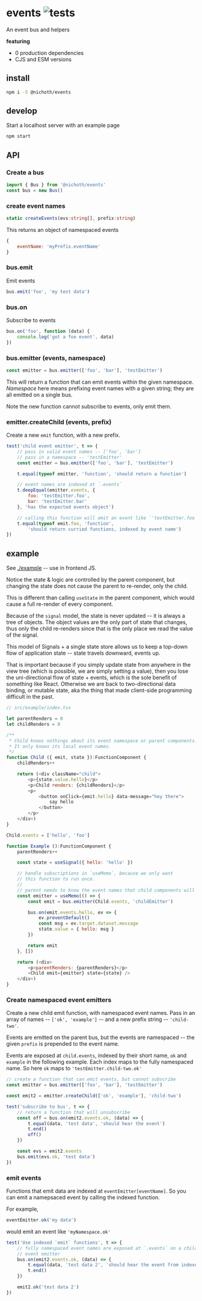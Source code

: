# events ![tests](https://github.com/nichoth/events/actions/workflows/nodejs.yml/badge.svg)
An event bus and helpers

__featuring__
* 0 production dependencies
* CJS and ESM versions

## install
```bash
npm i -S @nichoth/events
```

## develop
Start a localhost server with an example page

```bash
npm start
```

## API

### Create a bus
```js
import { Bus } from '@nichoth/events'
const bus = new Bus()
```

### create event names
```ts
static createEvents(evs:string[], prefix:string)
```

This returns an object of namespaced events
```js
{
    eventName: 'myPrefix.eventName'
}
```

### bus.emit
Emit events

```js
bus.emit('foo', 'my test data')
```

### bus.on
Subscribe to events

```js
bus.on('foo', function (data) {
    console.log('got a foo event', data)
})
```

### bus.emitter (events, namespace)
```js
const emitter = bus.emitter(['foo', 'bar'], 'testEmitter')
```

This will return a function that can emit events within the given namespace.
*Namespace* here means prefixing event names with a given string; they are all
emitted on a single bus.

Note the new function cannot subscribe to events, only emit them.

### emitter.createChild (events, prefix)
Create a new `emit` function, with a new prefix.

```js
test('child event emitter', t => {
    // pass in valid event names -- ['foo', 'bar']
    // pass in a namespace -- 'testEmitter'
    const emitter = bus.emitter(['foo', 'bar'], 'testEmitter')

    t.equal(typeof emitter, 'function', 'should return a function')

    // event names are indexed at `.events`
    t.deepEqual(emitter.events, {
        foo: 'testEmitter.foo',
        bar: 'testEmitter.bar'
    }, 'has the expected events object')

    // calling this function will emit an event like `'testEmitter.foo'`
    t.equal(typeof emit.foo, 'function',
        'should return curried functions, indexed by event name')
})
```

## example
See [./example](./example/index.tsx) -- use in frontend JS.

Notice the state & logic are controlled by the parent component, but
changing the state does not cause the parent to re-render, only
the child.

This is different than calling `useState` in the parent
component, which would cause a full re-render of every component.

Because of the `signal` model, the state is never updated -- it is
always a tree of objects. The object values are the only part of
state that changes, thus only the child re-renders since that is
the only place we read the value of the signal.

This model of Signals + a single state store allows us to keep a top-down
flow of application state -- state travels downward, events up.

That is important because if you simply update state from anywhere in the view
tree (which is possible, we are simply setting a value), then you lose the
uni-directional flow of state + events, which is the sole benefit of something
like React. Otherwise we are back to two-directional data binding, or mutable
state, aka the thing that made client-side programming difficult in the past.


```js
// src/example/index.tsx

let parentRenders = 0
let childRenders = 0

/**
 * Child knows nothings about its event namespace or parent components.
 * It only knows its local event names.
 */
function Child ({ emit, state }):FunctionComponent {
    childRenders++

    return (<div className="child">
        <p>{state.value.hello}</p>
        <p>Child renders: {childRenders}</p>
        <p>
            <button onClick={emit.hello} data-message="hey there">
                say hello
            </button>
        </p>
    </div>)
}

Child.events = ['hello', 'foo']

function Example ():FunctionComponent {
    parentRenders++

    const state = useSignal({ hello: 'hello' })

    // handle subscriptions in `useMemo`, because we only want
    // this function to run once.
    //
    // parent needs to know the event names that child components will emit
    const emitter = useMemo(() => {
        const emit = bus.emitter(Child.events, 'childEmitter')

        bus.on(emit.events.hello, ev => {
            ev.preventDefault()
            const msg = ev.target.dataset.message
            state.value = { hello: msg }
        })

        return emit
    }, [])

    return (<div>
        <p>parentRenders: {parentRenders}</p>
        <Child emit={emitter} state={state} />
    </div>)
}
```

### Create namespaced event emitters
Create a new child emit function, with namespaced event names. Pass in an
array of names -- `['ok', 'example']` -- and a new prefix string -- `'child-two'`.

Events are emitted on the parent bus, but the events are namespaced --
the given `prefix` is prepended to the event name.

Events are exposed at `child.events`, indexed by their short name, `ok` and
`example` in the following example. Each index maps to the fully namespaced
name. So here `ok` maps to `'testEmitter.child-two.ok'`

```js
// create a function that can emit events, but cannot subscribe
const emitter = bus.emitter(['foo', 'bar'], 'testEmitter')

const emit2 = emitter.createChild(['ok', 'example'], 'child-two')

test('subscribe to bus', t => {
    // return a function that will unsubscribe
    const off = bus.on(emit2.events.ok, (data) => {
        t.equal(data, 'test data', 'should hear the event')
        t.end()
        off()
    })

    const evs = emit2.events
    bus.emit(evs.ok, 'test data')
})
```

### emit events
Functions that emit data are indexed at `eventEmitter[eventName]`. So you can emit a namepsaced event by calling the indexed function.

For example,
```js
eventEmitter.ok('my data')
```
would emit an event like `'myNamespace.ok'`

```js
test('Use indexed `emit` functions', t => {
    // fully namespaced event names are exposed at `.events` on a child
    // event emitter
    bus.on(emit2.events.ok, (data) => {
        t.equal(data, 'test data 2', 'should hear the event from indexed function')
        t.end()
    })

    emit2.ok('test data 2')
})
```
 
